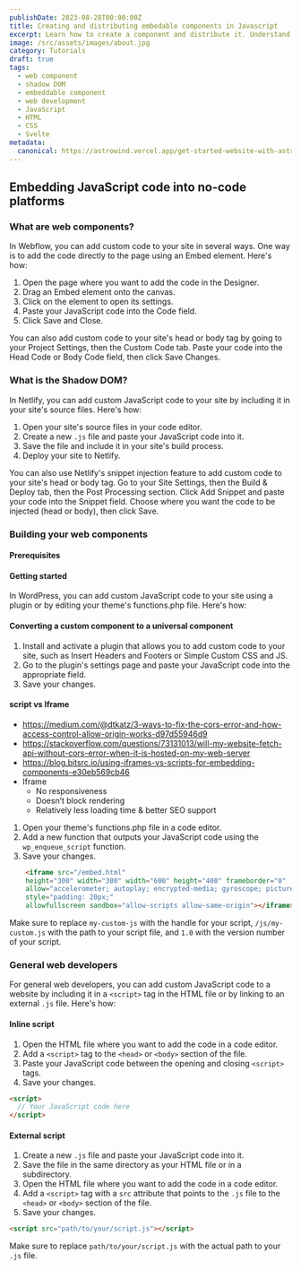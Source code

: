 ```yaml
---
publishDate: 2023-08-28T00:00:00Z
title: Creating and distributing embedable components in Javascript
excerpt: Learn how to create a component and distribute it. Understand the problems you need to consider when creating a component.
image: /src/assets/images/about.jpg
category: Tutorials
draft: true
tags:
  - web component
  - shadow DOM
  - embeddable component
  - web development
  - JavaScript
  - HTML
  - CSS
  - Svelte
metadata:
  canonical: https://astrowind.vercel.app/get-started-website-with-astro-tailwind-css
---
```


## Embedding JavaScript code into no-code platforms

### What are web components?

In Webflow, you can add custom code to your site in several ways. One way is to add the code directly to the page using an Embed element. Here's how:

1. Open the page where you want to add the code in the Designer.
2. Drag an Embed element onto the canvas.
3. Click on the element to open its settings.
4. Paste your JavaScript code into the Code field.
5. Click Save and Close.

You can also add custom code to your site's head or body tag by going to your Project Settings, then the Custom Code tab. Paste your code into the Head Code or Body Code field, then click Save Changes.

### What is the Shadow DOM?

In Netlify, you can add custom JavaScript code to your site by including it in your site's source files. Here's how:

1. Open your site's source files in your code editor.
2. Create a new `.js` file and paste your JavaScript code into it.
3. Save the file and include it in your site's build process.
4. Deploy your site to Netlify.

You can also use Netlify's snippet injection feature to add custom code to your site's head or body tag. Go to your Site Settings, then the Build & Deploy tab, then the Post Processing section. Click Add Snippet and paste your code into the Snippet field. Choose where you want the code to be injected (head or body), then click Save.

### Building your web components

#### Prerequisites

#### Getting started
In WordPress, you can add custom JavaScript code to your site using a plugin or by editing your theme's functions.php file. Here's how:

#### Converting a custom component to a universal component

1. Install and activate a plugin that allows you to add custom code to your site, such as Insert Headers and Footers or Simple Custom CSS and JS.
2. Go to the plugin's settings page and paste your JavaScript code into the appropriate field.
3. Save your changes.

#### script vs Iframe
* https://medium.com/@dtkatz/3-ways-to-fix-the-cors-error-and-how-access-control-allow-origin-works-d97d55946d9
* https://stackoverflow.com/questions/73131013/will-my-website-fetch-api-without-cors-error-when-it-is-hosted-on-my-web-server
* https://blog.bitsrc.io/using-iframes-vs-scripts-for-embedding-components-e30eb569cb46
* Iframe 
  * No responsiveness
  * Doesn’t block rendering
  * Relatively less loading time & better SEO support

1. Open your theme's functions.php file in a code editor.
2. Add a new function that outputs your JavaScript code using the `wp_enqueue_script` function.
3. Save your changes.

```html
    <iframe src="/embed.html" 
    height="300" width="300" width="600" height="400" frameborder="0" 
    allow="accelerometer; autoplay; encrypted-media; gyroscope; picture-in picture" 
    style="padding: 20px;"
    allowfullscreen sandbox="allow-scripts allow-same-origin"></iframe>
```

Make sure to replace `my-custom-js` with the handle for your script, `/js/my-custom.js` with the path to your script file, and `1.0` with the version number of your script.

### General web developers

For general web developers, you can add custom JavaScript code to a website by including it in a `<script>` tag in the HTML file or by linking to an external `.js` file. Here's how:

#### Inline script

1. Open the HTML file where you want to add the code in a code editor.
2. Add a `<script>` tag to the `<head>` or `<body>` section of the file.
3. Paste your JavaScript code between the opening and closing `<script>` tags.
4. Save your changes.

```html
<script>
  // Your JavaScript code here
</script>
```

#### External script

1. Create a new `.js` file and paste your JavaScript code into it.
2. Save the file in the same directory as your HTML file or in a subdirectory.
3. Open the HTML file where you want to add the code in a code editor.
4. Add a `<script>` tag with a `src` attribute that points to the `.js` file to the `<head>` or `<body>` section of the file.
5. Save your changes.

```html
<script src="path/to/your/script.js"></script>
```

Make sure to replace `path/to/your/script.js` with the actual path to your `.js` file.
